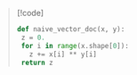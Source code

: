 
>[!code]
>```python
>def naive_vector_doc(x, y):
>  z = 0.
>  for i in range(x.shape[0]):
>    z += x[i] ** y[i]
>  return z
>```




